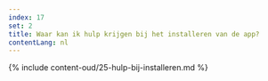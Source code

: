 ```yaml
---
index: 17
set: 2
title: Waar kan ik hulp krijgen bij het installeren van de app?
contentLang: nl
---
```

{% include content-oud/25-hulp-bij-installeren.md %}
